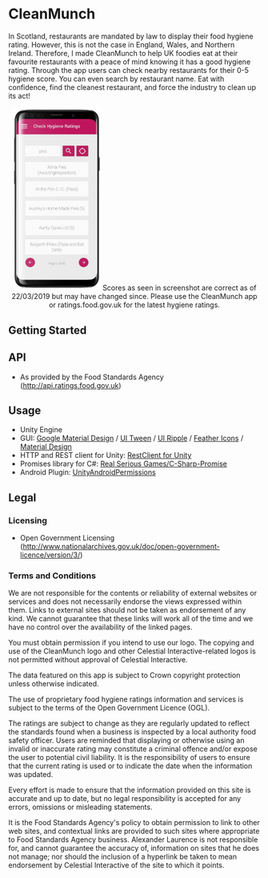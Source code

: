# CleanMunch
In Scotland, restaurants are mandated by law to display their food hygiene rating. However, this is not the case in England, Wales, and Northern Ireland. Therefore, I made CleanMunch to help UK foodies eat at their favourite restaurants with a peace of mind knowing it has a good hygiene rating. Through the app users can check nearby restaurants for their 0-5 hygiene score. You can even search by restaurant name. Eat with confidence, find the cleanest restaurant, and force the industry to clean up its act!

<p align="center">
<img src="https://raw.githubusercontent.com/alexlaurence/CleanMunch/master/galaxy-s9-mockup-template-against-transparent-background-a19508.png" data-canonical-src="https://raw.githubusercontent.com/alexlaurence/CleanMunch/master/galaxy-s9-mockup-template-against-transparent-background-a19508.png" width="35%"/>
  Scores as seen in screenshot are correct as of 22/03/2019 but may have changed since. Please use the CleanMunch app or ratings.food.gov.uk for the latest hygiene ratings.
</p>

## Getting Started
## API
- As provided by the Food Standards Agency (http://api.ratings.food.gov.uk)

## Usage
- Unity Engine
- GUI: [Google Material Design](https://assetstore.unity.com/packages/tools/particles-effects/google-material-design-47141) / [UI Tween](https://assetstore.unity.com/packages/tools/animation/ui-tween-38583) / [UI Ripple](https://assetstore.unity.com/packages/tools/gui/uiripple-46243) / [Feather Icons](https://github.com/feathericons/feather) / [Material Design](https://material.io)
- HTTP and REST client for Unity: [RestClient for Unity](https://github.com/proyecto26/RestClient)
- Promises library for C#: [Real Serious Games/C-Sharp-Promise](https://github.com/Real-Serious-Games/C-Sharp-Promise)
- Android Plugin: [UnityAndroidPermissions](https://github.com/Over17/UnityAndroidPermissions)

## Legal
### Licensing
- Open Government Licensing (http://www.nationalarchives.gov.uk/doc/open-government-licence/version/3/)
### Terms and Conditions

We are not responsible for the contents or reliability of external websites or services and does not necessarily endorse the views expressed within them. Links to external sites should not be taken as endorsement of any kind. We cannot guarantee that these links will work all of the time and we have no control over the availability of the linked pages.

You must obtain permission if you intend to use our logo. The copying and use of the CleanMunch logo and other Celestial Interactive-related logos is not permitted without approval of Celestial Interactive.

The data featured on this app is subject to Crown copyright protection unless otherwise indicated.

The use of proprietary food hygiene ratings information and services is subject to the terms of the Open Government Licence (OGL).

The ratings are subject to change as they are regularly updated to reflect the standards found when a business is inspected by a local authority food safety officer. Users are reminded that displaying or otherwise using an invalid or inaccurate rating may constitute a criminal offence and/or expose the user to potential civil liability. It is the responsibility of users to ensure that the current rating is used or to indicate the date when the information was updated.

Every effort is made to ensure that the information provided on this site is accurate and up to date, but no legal responsibility is accepted for any errors, omissions or misleading statements.

It is the Food Standards Agency's policy to obtain permission to link to other web sites, and contextual links are provided to such sites where appropriate to Food Standards Agency business. Alexander Laurence is not responsible for, and cannot guarantee the accuracy of, information on sites that he does not manage; nor should the inclusion of a hyperlink be taken to mean endorsement by Celestial Interactive of the site to which it points.

